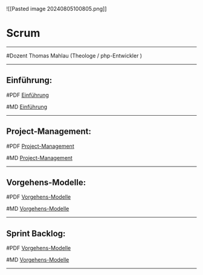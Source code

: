 


![[Pasted image 20240805100805.png]]
# Scrum

______________________________________________________________________________________


#Dozent Thomas Mahlau (Theologe / php-Entwickler )

______________________________________________________________________________________


## Einführung: 

#PDF [Einführung](https://github.com/ydh-embedded/Scrum/blob/main/docs/PDF/2024-08-05---scrum-einfuehrung.pdf)

#MD [Einführung](https://github.com/ydh-embedded/Scrum/blob/main/docs/md/2024-08-05---scrum-einfuehrung.md)

______________________________________________________________________________________


## Project-Management: 

#PDF [Project-Management](https://github.com/ydh-embedded/Scrum/blob/main/docs/PDF/2024-08-05---scrum-projekt-management.pdf)

#MD [Project-Management](https://github.com/ydh-embedded/Scrum/blob/main/docs/md/2024-08-05---scrum-projekt-management.md)

______________________________________________________________________________________



## Vorgehens-Modelle: 

#PDF [Vorgehens-Modelle](https://github.com/ydh-embedded/Scrum/blob/main/docs/PDF/2024-08-05---vorgehensmodelle.pdf)

#MD [Vorgehens-Modelle](https://github.com/ydh-embedded/Scrum/blob/main/docs/md/2024-08-05---vorgehensmodelle.md)


______________________________________________________________________________________



## Sprint Backlog: 

#PDF [Vorgehens-Modelle](https://github.com/ydh-embedded/Scrum/blob/main/docs/PDF/2024-08-05---scrum-sprint-backlog.pdf)

#MD [Vorgehens-Modelle](https://github.com/ydh-embedded/Scrum/blob/main/docs/md/2024-08-05---scrum-sprint-backlog.md)

______________________________________________________________________________________

